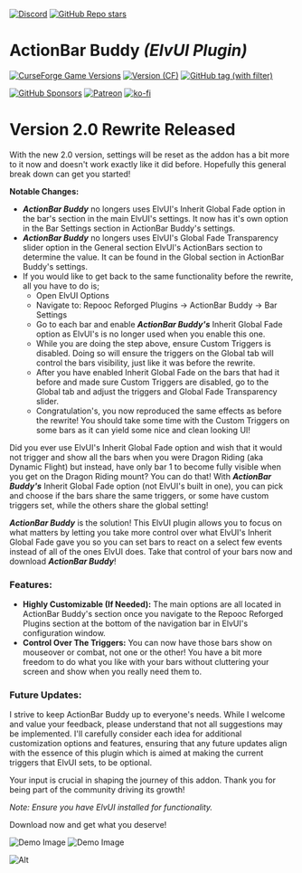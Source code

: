 [![Discord](https://img.shields.io/discord/1162274244487561216?style=for-the-badge&logo=discord&label=Discord)](https://repoocreforged.dev/discord) [![GitHub Repo stars](https://img.shields.io/github/stars/repooc/ElvUI_ActionBarBuddy?style=for-the-badge&logo=github)](https://github.com/Repooc/ElvUI_ActionBarBuddy)

# **ActionBar Buddy *(ElvUI Plugin)***
[![CurseForge Game Versions](https://img.shields.io/curseforge/game-versions/614378?style=for-the-badge&logo=curseforge)](https://curseforge.com/wow/addons/actionbar-buddy-elvui-plugin) [![Version (CF)](https://img.shields.io/curseforge/v/614378?style=for-the-badge&logo=curseforge)](https://curseforge.com/wow/addons/actionbar-buddy-elvui-plugin) [![GitHub tag (with filter)](https://img.shields.io/github/v/tag/Repooc/ElvUI_ActionBarBuddy?logo=github&label=Version&style=for-the-badge)](https://github.com/Repooc/ElvUI_ActionBarBuddy/tags)

<!-- [![Patreon](https://img.shields.io/badge/Patreon-F96854?style=for-the-badge&logo=patreon&logoColor=white)](https://www.patreon.com/repoocreforged) [![ko-fi](https://img.shields.io/badge/_-KO--FI-red?style=for-the-badge&logo=ko-fi&logoColor=white)](https://ko-fi.com/repoocreforged)  -->
[![GitHub Sponsors](https://img.shields.io/github/sponsors/Repooc?style=for-the-badge&logo=github)](https://github.com/sponsors/Repooc) [![Patreon](https://img.shields.io/endpoint.svg?url=https%3A%2F%2Fshieldsio-patreon.vercel.app%2Fapi%3Fusername%3Drepoocreforged%26type%3Dpatrons&style=for-the-badge)](https://patreon.com/repoocreforged) [![ko-fi](https://img.shields.io/badge/_-KO--FI-red?style=for-the-badge&logo=ko-fi&logoColor=white)](https://ko-fi.com/repoocreforged) 


# **Version 2.0 Rewrite Released**

With the new 2.0 version, settings will be reset as the addon has a bit more to it now and doesn't work exactly like it did before. Hopefully this general break down can get you started! 

**Notable Changes:**
* ***ActionBar Buddy*** no longers uses ElvUI's Inherit Global Fade option in the bar's section in the main ElvUI's settings. It now has it's own option in the Bar Settings section in ActionBar Buddy's settings.
* ***ActionBar Buddy*** no longers uses ElvUI's Global Fade Transparency slider option in the General section ElvUI's ActionBars section to determine the value. It can be found in the Global section in ActionBar Buddy's settings.
* If you would like to get back to the same functionality before the rewrite, all you have to do is;
    - Open ElvUI Options
    - Navigate to: Repooc Reforged Plugins -> ActionBar Buddy -> Bar Settings
    - Go to each bar and enable ***ActionBar Buddy's*** Inherit Global Fade option as ElvUI's is no longer used when you enable this one.
    - While you are doing the step above, ensure Custom Triggers is disabled. Doing so will ensure the triggers on the Global tab will control the bars visibility, just like it was before the rewrite.
    - After you have enabled Inherit Global Fade on the bars that had it before and made sure Custom Triggers are disabled, go to the Global tab and adjust the triggers and Global Fade Transparency slider.
    - Congratulation's, you now reproduced the same effects as before the rewrite! You should take some time with the Custom Triggers on some bars as it can yield some nice and clean looking UI!

Did you ever use ElvUI's Inherit Global Fade option and wish that it would not trigger and show all the bars when you were Dragon Riding (aka Dynamic Flight) but instead, have only bar 1 to become fully visible when you get on the Dragon Riding mount? You can do that! With ***ActionBar Buddy's*** Inherit Global Fade option (not ElvUI's built in one), you can pick and choose if the bars share the same triggers, or some have custom triggers set, while the others share the global setting!

***ActionBar Buddy*** is the solution! This ElvUI plugin allows you to focus on what matters by letting you take more control over what ElvUI's Inherit Global Fade gave you so you can set bars to react on a select few events instead of all of the ones ElvUI does. Take that control of your bars now and download ***ActionBar Buddy***!

### Features:
- **Highly Customizable (If Needed):** The main options are all located in ActionBar Buddy's section once you navigate to the Repooc Reforged Plugins section at the bottom of the navigation bar in ElvUI's configuration window.
- **Control Over The Triggers:** You can now have those bars show on mouseover or combat, not one or the other! You have a bit more freedom to do what you like with your bars without cluttering your screen and show when you really need them to.

### Future Updates:
I strive to keep ActionBar Buddy up to everyone's needs. While I welcome and value your feedback, please understand that not all suggestions may be implemented. I'll carefully consider each idea for additional customization options and features, ensuring that any future updates align with the essence of this plugin which is aimed at making the current triggers that ElvUI sets, to be optional.

Your input is crucial in shaping the journey of this addon. Thank you for being part of the community driving its growth!

*Note: Ensure you have ElvUI installed for functionality.*

Download now and get what you deserve!

![Demo Image](https://cdn-images.repoocreforged.dev/ActionBarBuddy/Config1.png)
![Demo Image](https://cdn-images.repoocreforged.dev/ActionBarBuddy/Config2.png)

![Alt](https://repobeats.axiom.co/api/embed/4af3f679c1bcd3227fed14010db807a55fc72420.svg "Repobeats analytics image")
